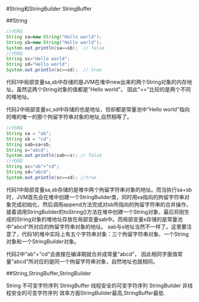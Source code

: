 #String和StringBuilder StringBuffer

##String

```java
//代码1
String sa=new String("Hello world");            
String sb=new String("Hello world");      
System.out.println(sa==sb);  // false       
//代码2    
String sc="Hello world";    
String sd="Hello world";  
System.out.println(sc==sd);  // true   
```

代码1中局部变量sa,sb中存储的是JVM在堆中new出来的两个String对象的内存地址。虽然这两个String对象的值都是"Hello world"。 因此"=="比较的是两个不同的堆地址。

代码2中局部变量sc,sd中存储的也是地址，但却都是常量池中"Hello world"指向的堆的唯一的那个拘留字符串对象的地址,自然相等了。

```java
//代码1  
String sa = "ab";                                          
String sb = "cd";                                       
String sab=sa+sb;                                      
String s="abcd";  
System.out.println(sab==s); // false  
//代码2  
String sc="ab"+"cd";  
String sd="abcd";  
System.out.println(sc==sd); //true  
```

代码1中局部变量sa,sb存储的是堆中两个拘留字符串对象的地址。而当执行sa+sb时，JVM首先会在堆中创建一个StringBuilder类，同时用sa指向的拘留字符串对象完成初始化，然后调用append方法完成对sb所指向的拘留字符串的合并操作，接着调用StringBuilder的toString()方法在堆中创建一个String对象，最后将刚生成的String对象的堆地址存放在局部变量sab中。而局部变量s存储的是常量池中"abcd"所对应的拘留字符串对象的地址。 sab与s地址当然不一样了。这里要注意了，代码1的堆中实际上有五个字符串对象：三个拘留字符串对象、一个String对象和一个StringBuilder对象。

代码2中"ab"+"cd"会直接在编译期就合并成常量"abcd"， 因此相同字面值常量"abcd"所对应的是同一个拘留字符串对象，自然地址也就相同。

##String,StringBuffer,StringBuilder

String          不可变字符序列
StringBuffer    线程安全的可变字符序列
StringBuilder   非线程安全的可变字符序列 
效率方面StringBulider最高,StringBuffer最低.
